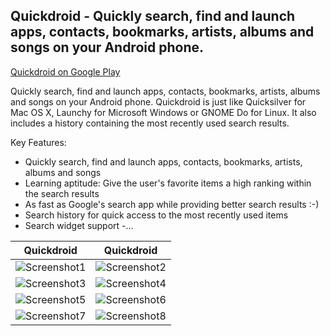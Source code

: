 ## Quickdroid - Quickly search, find and launch apps, contacts, bookmarks, artists, albums and songs on your Android phone. ##

[Quickdroid on Google Play](https://play.google.com/store/apps/details?id=vu.de.urpool.quickdroid)

Quickly search, find and launch apps, contacts, bookmarks, artists, albums and songs on your Android phone.
Quickdroid is just like Quicksilver for Mac OS X, Launchy for Microsoft Windows or GNOME Do for Linux.
It also includes a history containing the most recently used search results.

Key Features:
- Quickly search, find and launch apps, contacts, bookmarks, artists, albums and songs
- Learning aptitude: Give the user's favorite items a high ranking within the search results
- As fast as Google's search app while providing better search results :-)
- Search history for quick access to the most recently used items
- Search widget support
-...

Quickdroid | Quickdroid
--------------------------------------------------------------------------------------- | ---------------------------------------------------------------------------------------
![Screenshot1](https://raw.github.com/Himmele/Quickdroid/master/images/Screenshot1.png) | ![Screenshot2](https://raw.github.com/Himmele/Quickdroid/master/images/Screenshot2.png)
![Screenshot3](https://raw.github.com/Himmele/Quickdroid/master/images/Screenshot3.png) | ![Screenshot4](https://raw.github.com/Himmele/Quickdroid/master/images/Screenshot4.png)
![Screenshot5](https://raw.github.com/Himmele/Quickdroid/master/images/Screenshot5.png) | ![Screenshot6](https://raw.github.com/Himmele/Quickdroid/master/images/Screenshot6.png)
![Screenshot7](https://raw.github.com/Himmele/Quickdroid/master/images/Screenshot7.png) | ![Screenshot8](https://raw.github.com/Himmele/Quickdroid/master/images/Screenshot8.png)